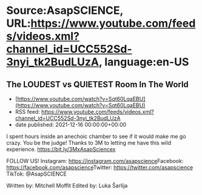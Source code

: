 # Source:AsapSCIENCE, URL:https://www.youtube.com/feeds/videos.xml?channel_id=UCC552Sd-3nyi_tk2BudLUzA, language:en-US

## The LOUDEST vs QUIETEST Room In The World
 - [https://www.youtube.com/watch?v=Sqt60LqaEBU](https://www.youtube.com/watch?v=Sqt60LqaEBU)
 - RSS feed: https://www.youtube.com/feeds/videos.xml?channel_id=UCC552Sd-3nyi_tk2BudLUzA
 - date published: 2021-12-16 00:00:00+00:00

I spent hours inside an anechoic chamber to see if it would make me go crazy. You be the judge!
Thanks to 3M to letting me have this wild experience. https://bit.ly/3MxAsapSciencex

FOLLOW US!
Instagram: https://instagram.com/asapscience​​
Facebook: https://facebook.com/asapscience​​
Twitter: https://twitter.com/asapscience​​
TikTok: @AsapSCIENCE 

Written by: Mitchell Moffit
Edited by: Luka Šarlija

